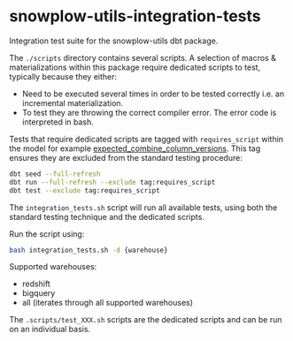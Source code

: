 # snowplow-utils-integration-tests

Integration test suite for the snowplow-utils dbt package.

The `./scripts` directory contains several scripts. A selection of macros & materializations within this package require dedicated scripts to test, typically because they either:
- Need to be executed several times in order to be tested correctly i.e. an incremental materialization.
- To test they are throwing the correct compiler error. The error code is interpreted in bash.

Tests that require dedicated scripts are tagged with `requires_script` within the model for example [expected_combine_column_versions](models/utils/bigquery/expected_combine_column_versions.sql). This tag ensures they are excluded from the standard testing procedure:

```bash
dbt seed --full-refresh
dbt run --full-refresh --exclude tag:requires_script
dbt test --exclude tag:requires_script
``` 

The `integration_tests.sh` script will run all available tests, using both the standard testing technique and the dedicated scripts.

Run the script using:
```bash
bash integration_tests.sh -d {warehouse}
```

Supported warehouses:
- redshift
- bigquery
- all (iterates through all supported warehouses)

The `.scripts/test_XXX.sh` scripts are the dedicated scripts and can be run on an individual basis.
